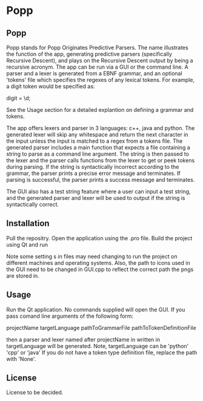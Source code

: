 # Popp

## Popp
Popp stands for Popp Originates Predictive Parsers. The name illustrates the function of the app, generating predictive parsers
(specifically Recursive Descent), and plays on the Recursive Descent output by being a recursive acronym.
The app can be run via a GUI or the command line. A parser and a lexer is generated from a EBNF grammar, and an optional 'tokens' file which
specifies the regexes of any lexical tokens. For example, a digit token would be specified as:

digit = \\d;

See the Usage section for a detailed explantion on defining a grammar and tokens.

The app offers lexers and parser in 3 languages: c++, java and python.
The generated lexer will skip any whitespace and return the next character in the input unless the input is matched to a regex from a tokens file.
The generated parser includes a main function that expects a file containing a string to parse as a command line argument. The string is then passed to the lexer and the parser calls functions from the lexer to get or peek tokens during parsing.
If the string is syntactically incorrect according to the grammar, the parser prints a precise error message and terminates.
If parsing is successful, the parser prints a success message and terminates.

The GUI also has a test string feature where a user can input a test string, and the generated parser and lexer will be used to output if the string is syntactically correct.

## Installation
Pull the repositry.
Open the application using the .pro file.
Build the project using Qt and run

Note some setting s in files may need changing to run the project on different machines and operating systems.
Also, the path to  icons used in the GUI need to be changed  in GUI.cpp to reflect the correct path the pngs are stored in.

## Usage
Run the Qt application. No commands supplied will open the GUI. If you pass comand line arguments of the following form:

projectName targetLanguage pathToGrammarFile pathToTokenDefinitionFile

then a parser and lexer named after projectName in written in targetLanguage will be generated.
Note, targetLanguage can be 'python' 'cpp' or 'java'
If you do not have a token type definition file, replace the path with 'None'.

## License
License to be decided.

